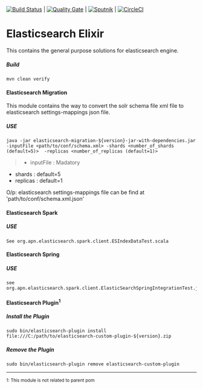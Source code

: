 [![Build Status](https://travis-ci.org/amitnema/elasticsearch-elixir.svg?branch=master)](https://travis-ci.org/amitnema/elasticsearch-elixir)  |  [![Quality Gate](https://sonarcloud.io/api/project_badges/measure?project=org.apn.elasticsearch%3Aelasticsearch-elixir&metric=alert_status)](https://sonarcloud.io/dashboard?id=org.apn.elasticsearch%3Aelasticsearch-elixir)  |  [![Sputnik](https://sputnik.ci/conf/badge)](https://sputnik.ci/app#/builds/amitnema/elasticsearch-elixir)  |  [![CircleCI](https://circleci.com/gh/amitnema/elasticsearch-elixir.svg?style=svg)](https://circleci.com/gh/amitnema/elasticsearch-elixir)


# Elasticsearch Elixir
This contains the general purpose solutions for elasticsearch engine.

##### Build
	mvn clean verify

#### Elasticsearch Migration
This module contains the way to convert the solr schema file xml file to elasticsearch settings-mappings json file.

##### USE
	java -jar elasticsearch-migration-${version}-jar-with-dependencies.jar -inputFile <path/to/conf/schema.xml> -shards <number_of_shards (default=5)>  -replicas <number_of_replicas (default=1)>
	
> *   inputFile : Madatory
*	shards : default=5
*	replicas : default=1

O/p: elasticsearch settings-mappings file can be find at 'path/to/conf/schema.xml.json'

#### Elasticsearch Spark
##### USE
	See org.apn.elasticsearch.spark.client.ESIndexDataTest.scala


#### Elasticsearch Spring
##### USE
	see org.apn.elasticsearch.spark.client.ElasticSearchSpringIntegrationTest.java

#### Elasticsearch Plugin<sup>1</sup>
##### Install the Plugin
	sudo bin/elasticsearch-plugin install file:///C:/path/to/elasticsearch-custom-plugin-${version}.zip	

##### Remove the Plugin
	sudo bin/elasticsearch-plugin remove elasticsearch-custom-plugin


------------------------------------------------------------
<sub>1: This module is not related to parent pom</sub>

